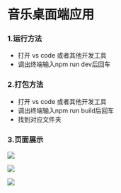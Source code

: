 # 音乐桌面端应用

### 1.运行方法

* 打开 vs code 或者其他开发工具
* 调出终端输入npm run dev后回车

### 2.打包方法

* 打开 vs code 或者其他开发工具
* 调出终端输入npm run build后回车
* 找到对应文件夹

### 3.页面展示

![](https://github.com/phli-angel/music-desk/view-display/main-view1.png)

![](https://github.com/phli-angel/music-desk/view-display/main-view2.png)

![](https://github.com/phli-angel/music-desk/view-display/play-view.png)